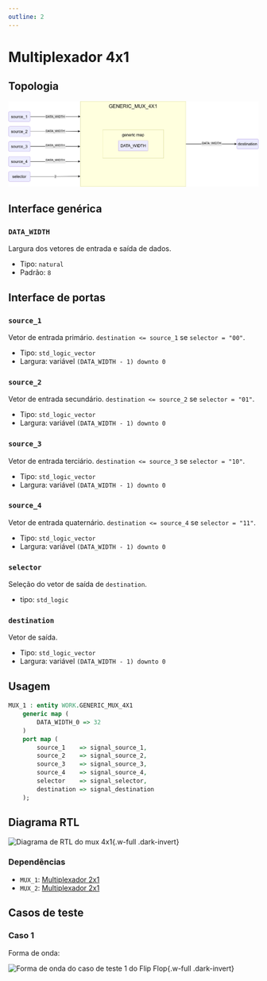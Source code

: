 ```yaml
---
outline: 2
---
```


# Multiplexador 4x1

## Topologia

![alt text](/public/images/reference/report_components/generic_mux_4x1.drawio.svg)

## Interface genérica

### `DATA_WIDTH` <Badge type="neutral" text="GENERIC" />

Largura dos vetores de entrada e saída de dados.

- Tipo: `natural`
- Padrão: `8`

## Interface de portas

### `source_1` <Badge type="success" text="INPUT" />

Vetor de entrada primário. `destination <= source_1` se `selector = "00"`.

- Tipo: `std_logic_vector`
- Largura: variável `(DATA_WIDTH - 1) downto 0`

### `source_2` <Badge type="success" text="INPUT" />

Vetor de entrada secundário. `destination <= source_2` se `selector = "01"`.

- Tipo: `std_logic_vector`
- Largura: variável `(DATA_WIDTH - 1) downto 0`

### `source_3` <Badge type="success" text="INPUT" />

Vetor de entrada terciário. `destination <= source_3` se `selector = "10"`.

- Tipo: `std_logic_vector`
- Largura: variável `(DATA_WIDTH - 1) downto 0`

### `source_4` <Badge type="success" text="INPUT" />

Vetor de entrada quaternário. `destination <= source_4` se `selector = "11"`.

- Tipo: `std_logic_vector`
- Largura: variável `(DATA_WIDTH - 1) downto 0`

### `selector` <Badge type="success" text="INPUT" />

Seleção do vetor de saída de `destination`.

- tipo: `std_logic`

### `destination` <Badge type="danger" text="OUTPUT" />

Vetor de saída.

- Tipo: `std_logic_vector`
- Largura: variável `(DATA_WIDTH - 1) downto 0`

## Usagem

```vhdl
MUX_1 : entity WORK.GENERIC_MUX_4X1
    generic map (
        DATA_WIDTH_0 => 32
    )
    port map (
        source_1    => signal_source_1,
        source_2    => signal_source_2,
        source_3    => signal_source_3,
        source_4    => signal_source_4,
        selector    => signal_selector,
        destination => signal_destination
    );
```

## Diagrama RTL

<pan-container>

![Diagrama de RTL do mux 4x1](/images/reference/components/generic_mux_4x1_netlist.svg){.w-full .dark-invert}

### Dependências

- `MUX_1`: [Multiplexador 2x1](./generic_mux_2x1.html)
- `MUX_2`: [Multiplexador 2x1](./generic_mux_2x1.html)

</pan-container>

## Casos de teste

### Caso 1 <Badge type="info" text="tb_generic_mux_4x1_case_1" />

Forma de onda:

<pan-container :grid="false">

![Forma de onda do caso de teste 1 do Flip Flop](/images/reference/components/tb_generic_mux_4x1_case_1.svg){.w-full .dark-invert}

</pan-container>
